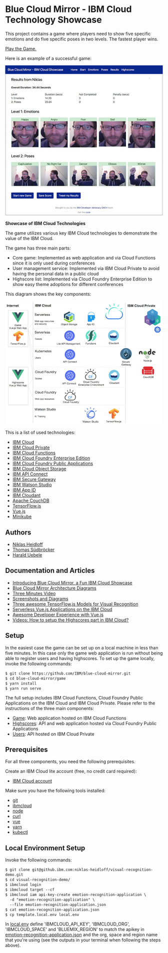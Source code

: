 # Blue Cloud Mirror - IBM Cloud Technology Showcase

This project contains a game where players need to show five specific emotions and do five specific poses in two levels. The fastest player wins.

[Play the Game.](https://blue-cloud-mirror.mybluemix.net/)

Here is an example of a successful game:

![alt text](images/game-results-900.jpeg "game results")

**Showcase of IBM Cloud Technologies**

The game utilizes various key IBM Cloud technologies to demonstrate the value of the IBM Cloud.

The game has three main parts:
* Core game: Implemented as web application and via Cloud Functions since it is only used during conferences
* User management service: Implemented via IBM Cloud Private to avoid having the personal data in a public cloud
* Highscore list: Implemented via Cloud Foundry Enterprise Edition to show easy theme adoptions for different conferences

This diagram shows the key components:

![alt text](images/diagram-overview-900.jpeg "architecture diagram")

This is a list of used technologies:
* [IBM Cloud](https://cloud.ibm.com/)
* [IBM Cloud Private](https://www.ibm.com/cloud/private)
* [IBM Cloud Functions](https://cloud.ibm.com/openwhisk)
* [IBM Cloud Foundry Enterprise Edition](https://cloud.ibm.com/cfadmin/create)
* [IBM Cloud Foundry Public Applications](https://cloud.ibm.com/catalog?search=runtime)
* [IBM Cloud Object Storage](https://cloud.ibm.com/catalog/services/cloud-object-storage)
* [IBM API Connect](https://cloud.ibm.com/catalog/services/api-connect)
* [IBM Secure Gateway](https://cloud.ibm.com/catalog/services/secure-gateway)
* [IBM Watson Studio](https://dataplatform.cloud.ibm.com/)
* [IBM App ID](https://cloud.ibm.com/catalog/services/app-id)
* [IBM Cloudant](https://cloud.ibm.com/catalog/services/cloudant)
* [Apache CouchDB](https://couchdb.apache.org/)
* [TensorFlow.js](https://js.tensorflow.org)
* [Vue.js](https://vuejs.org/)
* [Minikube](https://github.com/kubernetes/minikube)

## Authors

* [Niklas Heidloff](https://twitter.com/nheidloff)
* [Thomas Südbröcker](https://twitter.com/tsuedbroecker)
* [Harald Uebele](https://twitter.com/harald_u)

## Documentation and Articles

* [Introducing Blue Cloud Mirror, a Fun IBM Cloud Showcase](http://heidloff.net/article/introducing-blue-cloud-mirror)
* [Blue Cloud Mirror Architecture Diagrams](http://heidloff.net/article/blue-cloud-mirror-architecture-diagrams)
* [Three Minutes Video](https://www.youtube.com/watch?v=jkDWoHjMAig)
* [Screenshots and Diagrams](https://github.com/IBM/blue-cloud-mirror/tree/master/images)
* [Three awesome TensorFlow.js Models for Visual Recognition](http://heidloff.net/article/tensorflowjs-visual-recognition)
* [Serverless Vue.js Applications on the IBM Cloud](http://heidloff.net/article/serverless-vuejs-ibm-cloud)
* [Awesome Developer Experience with Vue.js](http://heidloff.net/article/awesome-developer-experience-vuejs)
* [Videos: How to setup the Highscores part in IBM Cloud?](https://www.youtube.com/playlist?list=PLUte4WEyMEjWjJSL_MG692rL_hOna7MbD)

## Setup

In the easiest case the game can be set up on a local machine in less than five minutes. In this case only the game web application is run without being able to register users and having highscores. To set up the game locally, invoke the following commands:

```
$ git clone https://github.com/IBM/blue-cloud-mirror.git
$ cd blue-cloud-mirror/game
$ yarn install
$ yarn run serve
```

The full setup includes IBM Cloud Functions, Cloud Foundry Public Applications on the IBM Cloud and IBM Cloud Private. Please refer to the instructions of the three main components:

* [Game](game/README.md): Web application hosted on IBM Cloud Functions
* [Highscores](scores/README.md): API and web application hosted via Cloud Foundry Public Applications
* [Users](users/README.md): API hosted on IBM Cloud Private

## Prerequisites

For all three components, you need the following prerequisites. 

Create an IBM Cloud lite account (free, no credit card required):

* [IBM Cloud account](https://ibm.biz/nheidloff)

Make sure you have the following tools installed:

* [git](https://git-scm.com/downloads)
* [ibmcloud](https://console.bluemix.net/docs/cli/index.html)
* [node](https://nodejs.org/en/download/)
* [curl](https://curl.haxx.se/download.html)
* [vue](https://cli.vuejs.org/)
* [yarn](https://yarnpkg.com/lang/en/docs/install/#mac-stable)
* [kubectl](https://kubernetes.io/docs/tasks/tools/install-kubectl/)

## Local Environment Setup

Invoke the following commands:

```
$ git clone git@github.ibm.com:niklas-heidloff/visual-recognition-demo.git
$ cd visual-recognition-demo/
$ ibmcloud login
$ ibmcloud target --cf
$ ibmcloud iam api-key-create emotion-recognition-application \
  -d "emotion-recognition-application" \
  --file emotion-recognition-application.json
$ cat emotion-recognition-application.json
$ cp template.local.env local.env
```

In [local.env](local.env) define 'IBMCLOUD_API_KEY', 'IBMCLOUD_ORG', 'IBMCLOUD_SPACE' and 'BLUEMIX_REGION' to match the apikey in [emotion-recognition-application.json](emotion-recognition-application.json) and the org, space and region name that you're using (see the outputs in your terminal when following the steps above).